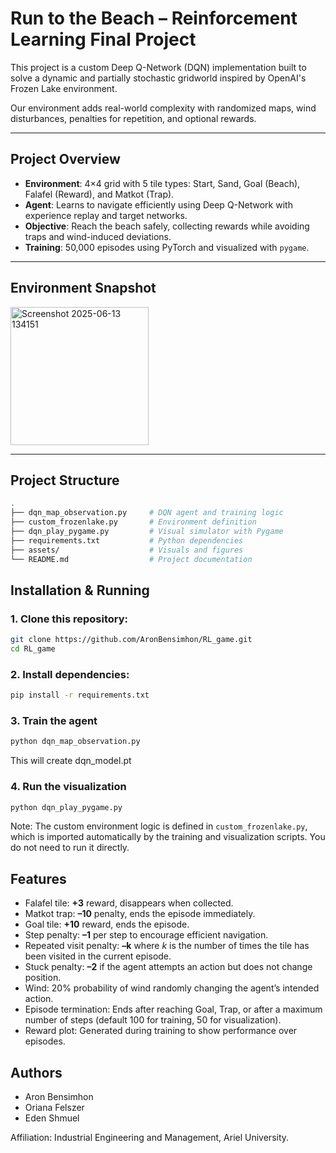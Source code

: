 # Run to the Beach – Reinforcement Learning Final Project

This project is a custom Deep Q-Network (DQN) implementation built to solve a dynamic and partially stochastic gridworld inspired by OpenAI's Frozen Lake environment.

Our environment adds real-world complexity with randomized maps, wind disturbances, penalties for repetition, and optional rewards.

---

## Project Overview

- **Environment**: 4×4 grid with 5 tile types: Start, Sand, Goal (Beach), Falafel (Reward), and Matkot (Trap).
- **Agent**: Learns to navigate efficiently using Deep Q-Network with experience replay and target networks.
- **Objective**: Reach the beach safely, collecting rewards while avoiding traps and wind-induced deviations.
- **Training**: 50,000 episodes using PyTorch and visualized with `pygame`.

---

## Environment Snapshot

<img width="221" alt="Screenshot 2025-06-13 134151" src="https://github.com/user-attachments/assets/ae548e89-36c8-41c5-baad-7797992a99a9" />

---

## Project Structure

```bash
.
├── dqn_map_observation.py     # DQN agent and training logic
├── custom_frozenlake.py       # Environment definition
├── dqn_play_pygame.py         # Visual simulator with Pygame
├── requirements.txt           # Python dependencies
├── assets/                    # Visuals and figures
└── README.md                  # Project documentation
```

## Installation & Running
### 1. Clone this repository:

```bash
git clone https://github.com/AronBensimhon/RL_game.git
cd RL_game
```

### 2. Install dependencies:
```bash
pip install -r requirements.txt
```

### 3. Train the agent
```bash
python dqn_map_observation.py
```
This will create dqn_model.pt

### 4. Run the visualization
```bash
python dqn_play_pygame.py
```
Note: The custom environment logic is defined in `custom_frozenlake.py`, which is imported automatically by the training and visualization scripts. You do not need to run it directly.



## Features

- Falafel tile: **+3** reward, disappears when collected.
- Matkot trap: **–10** penalty, ends the episode immediately.
- Goal tile: **+10** reward, ends the episode.
- Step penalty: **–1** per step to encourage efficient navigation.
- Repeated visit penalty: **–k** where *k* is the number of times the tile has been visited in the current episode.
- Stuck penalty: **–2** if the agent attempts an action but does not change position.
- Wind: 20% probability of wind randomly changing the agent’s intended action.
- Episode termination: Ends after reaching Goal, Trap, or after a maximum number of steps (default 100 for training, 50 for visualization).
- Reward plot: Generated during training to show performance over episodes.




## Authors

- Aron Bensimhon
- Oriana Felszer
- Eden Shmuel

Affiliation: Industrial Engineering and Management, Ariel University.







